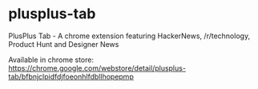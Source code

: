 # plusplus-tab
PlusPlus Tab - A chrome extension featuring HackerNews, /r/technology, Product Hunt and Designer News

Available in chrome store: https://chrome.google.com/webstore/detail/plusplus-tab/bfbnjclpidfdjfoeonhlfdbllhopepmp
